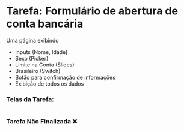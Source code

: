 # Tarefa:  Formulário de abertura de conta bancária

Uma página exibindo
  - Inputs (Nome, Idade)
  - Sexo (Picker)
  - Limite na Conta (Slides)
  - Brasileiro (Switch)
  - Botão para confirmação de informações
  - Exibição de todos os dados

<h3>Telas da Tarefa:</h3>

#
<h3>Tarefa Não Finalizada ❌</h3>
